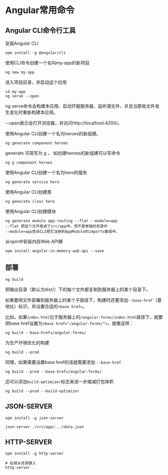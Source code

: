 # Angular常用命令

## Angular CLI命令行工具

安装Angular CLI

```
npm install -g @angular/cli
```

使用CLI命令创建一个名叫my-app的新项目

```
ng new my-app
```

进入项目目录，并启动这个应用

```
cd my-app
ng serve --open
```

ng serve命令会构建本应用、启动开服服务器、监听源文件，并且当那些文件发生变化时重新构建本应用。

--open表示会打开浏览器，并访问http://localhost:4200/。

使用Angular CLI创建一个名为heroes的新组建。

```
ng generate component heroes
```

generate 可简写为 g ， 如创建heroes的新组建可以写命令

```
ng g component heroes
```

使用Angular CLI创建一个名为hero的服务

```
ng generate service hero
```

使用Angular CLI创建类

```
ng generate class hero
```

使用Angular CLI创建模块

```
ng generate module app-routing --flat --module=app
--flat 把这个文件放进了src/app中，而不是单独的目录中
--module=app告诉CLI把它注册到AppModule的imports数组中。
```

从npm中安装内存Web API爆

```
npm install angular-in-memory-web-api --save
```



## 部署

```
ng build
```

把输出目录（默认为dist/）下的每个文件都复制到服务器上的某个目录下。

如果要把文件部署到服务器上的某个子路径下，构建时还要添加`--base-href`（基地址）标识，并设置合适的`<base href>`。

比如，如果`index.html`位于服务器上的`/angular-forms/index.html`路径下，就要把base href设置为`<base href="/angular-forms/">`，就像这样：

```
ng build --base-href=/angular-forms/
```

为生产环境优化的构建

```
ng build --prod
```

同理，如果需要设置base href的话就需要添加 `--base-href`

```
ng build --prod --base-href=/angular-forms/
```

还可以添加`build-optimizer`标志来进一步缩减打包体积

```
ng build --prod --build-optimizer
```

## JSON-SERVER

```
npm install -g json-server
```

```
json-server ./src/app/.../data.json
```

## HTTP-SERVER

```
npm install -g http-server
```

```
# 在相关目录键入
http-server .
```

